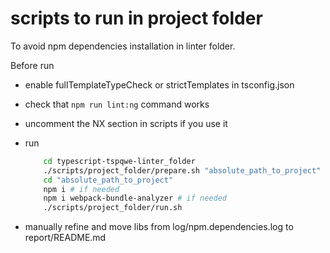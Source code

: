 # scripts to run in project folder

To avoid npm dependencies installation in linter folder. 

Before run 
 * enable fullTemplateTypeCheck or strictTemplates in tsconfig.json
 * check that `npm run lint:ng` command works
 * uncomment the NX section in scripts if you use it

* run 
	```bash
		cd typescript-tspqwe-linter_folder
		./scripts/project_folder/prepare.sh "absolute_path_to_project"
		cd "absolute_path_to_project"
		npm i # if needed
		npm i webpack-bundle-analyzer # if needed
		./scripts/project_folder/run.sh
	```
 * manually refine and move libs from log/npm.dependencies.log to report/README.md
